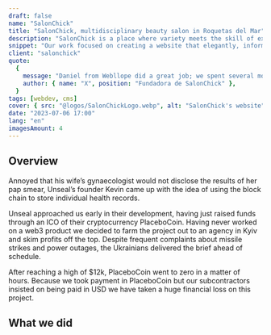 ```yaml
---
draft: false
name: "SalonChick"
title: "SalonChick, multidisciplinary beauty salon in Roquetas del Mar"
description: "SalonChick is a place where variety meets the skill of experts to highlight your beauty and enhance your authentic essence."
snippet: "Our work focused on creating a website that elegantly, informatively, and structurally compiled all the services that this salon offered. Due to its extensive range, a website was needed to list them in a simple way so that clients and users always have them readily available."
client: "salonchick"
quote:
  {
    message: "Daniel from Webllope did a great job; we spent several months communicating to ensure everything went perfectly. He maintained his professionalism while listening to all my requests and desired changes on the website.",
    author: { name: "X", position: "Fundadora de SalonChick" },
  }
tags: [webdev, cms]
cover: { src: "@logos/SalonChickLogo.webp", alt: "SalonChick's website" }
date: "2023-07-06 17:00"
lang: "en"
imagesAmount: 4
---
```


## Overview

Annoyed that his wife’s gynaecologist would not disclose the results of her pap smear, Unseal’s founder Kevin came up with the idea of using the block chain to store individual health records.

Unseal approached us early in their development, having just raised funds through an ICO of their cryptocurrency PlaceboCoin. Having never worked on a web3 product we decided to farm the project out to an agency in Kyiv and skim profits off the top. Despite frequent complaints about missile strikes and power outages, the Ukrainians delivered the brief ahead of schedule.

After reaching a high of $12k, PlaceboCoin went to zero in a matter of hours. Because we took payment in PlaceboCoin but our subcontractors insisted on being paid in USD we have taken a huge financial loss on this project.

## What we did
